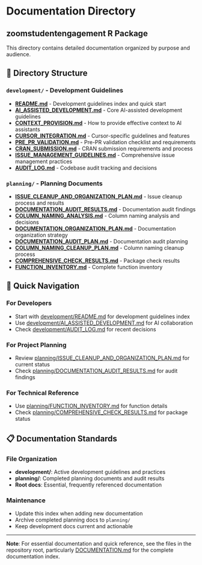 # Documentation Directory
## zoomstudentengagement R Package

This directory contains detailed documentation organized by purpose and audience.

## 📁 Directory Structure

### `development/` - Development Guidelines
- **[README.md](development/README.md)** - Development guidelines index and quick start
- **[AI_ASSISTED_DEVELOPMENT.md](development/AI_ASSISTED_DEVELOPMENT.md)** - Core AI-assisted development guidelines
- **[CONTEXT_PROVISION.md](development/CONTEXT_PROVISION.md)** - How to provide effective context to AI assistants
- **[CURSOR_INTEGRATION.md](development/CURSOR_INTEGRATION.md)** - Cursor-specific guidelines and features
- **[PRE_PR_VALIDATION.md](development/PRE_PR_VALIDATION.md)** - Pre-PR validation checklist and requirements
- **[CRAN_SUBMISSION.md](development/CRAN_SUBMISSION.md)** - CRAN submission requirements and process
- **[ISSUE_MANAGEMENT_GUIDELINES.md](development/ISSUE_MANAGEMENT_GUIDELINES.md)** - Comprehensive issue management practices
- **[AUDIT_LOG.md](development/AUDIT_LOG.md)** - Codebase audit tracking and decisions

### `planning/` - Planning Documents
- **[ISSUE_CLEANUP_AND_ORGANIZATION_PLAN.md](planning/ISSUE_CLEANUP_AND_ORGANIZATION_PLAN.md)** - Issue cleanup process and results
- **[DOCUMENTATION_AUDIT_RESULTS.md](planning/DOCUMENTATION_AUDIT_RESULTS.md)** - Documentation audit findings
- **[COLUMN_NAMING_ANALYSIS.md](planning/COLUMN_NAMING_ANALYSIS.md)** - Column naming analysis and decisions
- **[DOCUMENTATION_ORGANIZATION_PLAN.md](planning/DOCUMENTATION_ORGANIZATION_PLAN.md)** - Documentation organization strategy
- **[DOCUMENTATION_AUDIT_PLAN.md](planning/DOCUMENTATION_AUDIT_PLAN.md)** - Documentation audit planning
- **[COLUMN_NAMING_CLEANUP_PLAN.md](planning/COLUMN_NAMING_CLEANUP_PLAN.md)** - Column naming cleanup process
- **[COMPREHENSIVE_CHECK_RESULTS.md](planning/COMPREHENSIVE_CHECK_RESULTS.md)** - Package check results
- **[FUNCTION_INVENTORY.md](planning/FUNCTION_INVENTORY.md)** - Complete function inventory

## 🎯 Quick Navigation

### For Developers
- Start with [development/README.md](development/README.md) for development guidelines index
- Use [development/AI_ASSISTED_DEVELOPMENT.md](development/AI_ASSISTED_DEVELOPMENT.md) for AI collaboration
- Check [development/AUDIT_LOG.md](development/AUDIT_LOG.md) for recent decisions

### For Project Planning
- Review [planning/ISSUE_CLEANUP_AND_ORGANIZATION_PLAN.md](planning/ISSUE_CLEANUP_AND_ORGANIZATION_PLAN.md) for current status
- Check [planning/DOCUMENTATION_AUDIT_RESULTS.md](planning/DOCUMENTATION_AUDIT_RESULTS.md) for audit findings

### For Technical Reference
- Use [planning/FUNCTION_INVENTORY.md](planning/FUNCTION_INVENTORY.md) for function details
- Check [planning/COMPREHENSIVE_CHECK_RESULTS.md](planning/COMPREHENSIVE_CHECK_RESULTS.md) for package status

## 📋 Documentation Standards

### File Organization
- **development/**: Active development guidelines and practices
- **planning/**: Completed planning documents and audit results
- **Root docs**: Essential, frequently referenced documentation

### Maintenance
- Update this index when adding new documentation
- Archive completed planning docs to `planning/`
- Keep development docs current and actionable

---

**Note**: For essential documentation and quick reference, see the files in the repository root, particularly [DOCUMENTATION.md](../DOCUMENTATION.md) for the complete documentation index. 